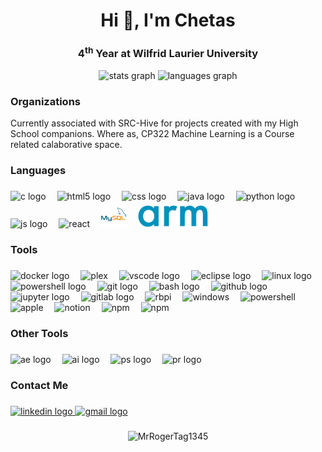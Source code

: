 <h1 align="center">Hi 👋, I'm Chetas</h1>
<h3 align="center"> 4<sup>th</sup> Year at Wilfrid Laurier University</h3>

<div align="center">
    <img src="https://github-readme-stats.vercel.app/api?username=MrRogerTag1345&hide_title=false&hide_rank=false&show_icons=true&include_all_commits=true&count_private=true&disable_animations=false&theme=dark&locale=en&hide_border=false" height="164" alt="stats graph"/>
    <img src="https://github-readme-stats.vercel.app/api/top-langs?username=MrRogerTag1345&locale=en&hide_title=false&layout=compact&card_width=320&langs_count=10&theme=dark&hide_border=false" height="165" alt="languages graph"/>
</div>

###

<h3 align="left">Organizations</h3>
<p>
  Currently associated with SRC-Hive for projects created with my High School companions. Where as, CP322 Machine Learning is a Course related calaborative space. 
</p>

###

<h3 align="left">Languages</h3>

###

<div align="left">
    <img src="https://skillicons.dev/icons?i=c" height="40" alt="c logo"/>
    <img width=10>
    <img src="https://skillicons.dev/icons?i=html" height="40" alt="html5 logo"/>
    <img width=10>
    <img src="https://skillicons.dev/icons?i=css" height="40" alt="css logo"/>
    <img width=10>
    <img src="https://skillicons.dev/icons?i=java" height="40" alt="java logo"/>
    <img width=10>
    <img src="https://skillicons.dev/icons?i=python" height="40" alt="python logo"/>
    <img width=10>
    <img src="https://skillicons.dev/icons?i=js" height="40" alt="js logo"/>
    <img width=10>
    <img src="https://skillicons.dev/icons?i=react" height="40" alt="react"/>
    <img width=10>
    <img src="https://raw.githubusercontent.com/devicons/devicon/master/icons/mysql/mysql-original-wordmark.svg" height="41" alt="mysql logo"/>
    <img width=10>
    <img src="/Images/Arm_logo_blue_72LG.png" height="35" alt="arm logo"/>
    <img width=10>
    
</div>

<h3 align="left">Tools</h3>

###

<div align="left">
    <img src="https://cdn.simpleicons.org/docker/2496ED" height="40" alt="docker logo"/>
    <img width=10>
    <img src="https://img.shields.io/badge/plex-%23E5A00D.svg?style=for-the-badge&logo=plex&logoColor=white" height="40" alt="plex"/>
    <img width=10>
    <img src="https://cdn.simpleicons.org/visualstudiocode/007ACC" height="40" alt="vscode logo"/>
    <img width=10>
    <img src="https://skillicons.dev/icons?i=eclipse" height="41" alt="eclipse logo"/>
    <img width=10>
    <img src="https://skillicons.dev/icons?i=linux" height="41" alt="linux logo"/>
    <img width=10>
    <img src="https://skillicons.dev/icons?i=powershell" height="41" alt="powershell logo"/>
    <img width=10>
    <img src="https://skillicons.dev/icons?i=git" height="41" alt="git logo"/>
    <img width=10>
    <img src="https://skillicons.dev/icons?i=bash" height="40" alt="bash logo"/>
    <img width=10>
    <img src="https://skillicons.dev/icons?i=github" height="41" alt="github logo"/>
    <img width=10>
    <img src="https://cdn.simpleicons.org/jupyter/F37626" height="40" alt="jupyter logo"/>
    <img width=10>
    <img src="https://skillicons.dev/icons?i=gitlab" height="41" alt="gitlab logo"/>
    <img width=10>
    <img src="https://skillicons.dev/icons?i=raspberrypi" height="40" alt="rbpi"/>
    <img width=10>
    <img src="https://skillicons.dev/icons?i=windows" height="40" alt="windows"/>
    <img width=10>
     <img src="https://skillicons.dev/icons?i=powershell" height="40" alt="powershell"/>
    <img width=10>
    <img src="https://skillicons.dev/icons?i=apple" height="40" alt="apple"/>
    <img width=10>
    <img src="https://skillicons.dev/icons?i=notion" height="40" alt="notion"/>
    <img width=10>
    <img src="https://skillicons.dev/icons?i=npm" height="40" alt="npm"/>
    <img width=10>
    <img src="https://skillicons.dev/icons?i=django" height="40" alt="npm"/>
    <img width=10>
    
</div>

<h3 align="left">Other Tools</h3>

###

<div align="left">
    <img src="https://skillicons.dev/icons?i=ae" height="40" alt="ae logo"/>
    <img width=10>
    <img src="https://skillicons.dev/icons?i=ai" height="40" alt="ai logo"/>
    <img width=10>
    <img src="https://skillicons.dev/icons?i=ps" height="40" alt="ps logo"/>
    <img width=10>
    <img src="https://skillicons.dev/icons?i=pr" height="40" alt="pr logo"/>
    <img width=10>
</div>


<h3 align="left">Contact Me</h3>

###

<div align="left">
  <a href="https://www.linkedin.com/in/chetas-patel-ba9379165/" target="_blank">
    <img src="https://img.shields.io/static/v1?message=LinkedIn&logo=linkedin&label=&color=0077B5&logoColor=white&labelColor=&style=for-the-badge" height="35" alt="linkedin logo"  />
  </a>
  <a href="mailto:Chetaspatel1345@gmail.com" target="_blank">
    <img src="https://img.shields.io/static/v1?message=Gmail&logo=gmail&label=&color=D14836&logoColor=white&labelColor=&style=for-the-badge" height="35" alt="gmail logo"  />
  </a>
</div>

###

<p align="center">
  <img src="https://github-readme-streak-stats.herokuapp.com/?user=MrRogerTag1345&&theme=dark" alt="MrRogerTag1345"/>
</p>
